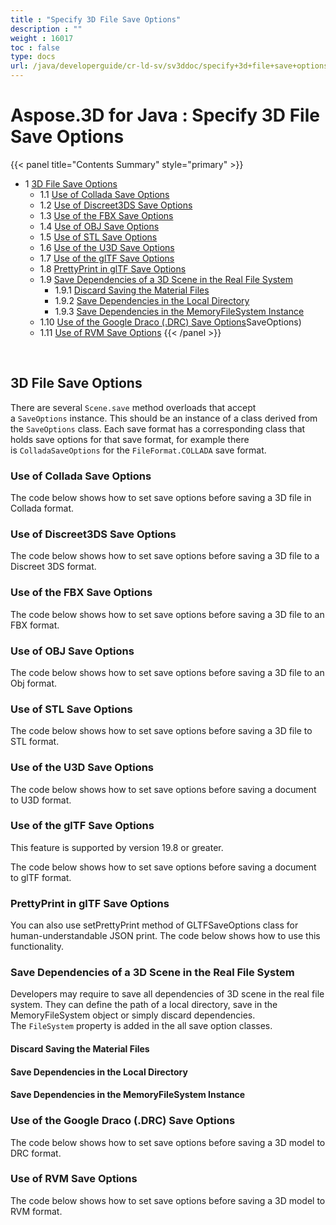 ```yaml
---
title : "Specify 3D File Save Options" 
description : "" 
weight : 16017 
toc : false
type: docs
url: /java/developerguide/cr-ld-sv/sv3ddoc/specify+3d+file+save+options/
---
```


# Aspose.3D for Java : Specify 3D File Save Options


{{< panel title="Contents Summary" style="primary" >}}
*   1 [3D File Save Options](#3d-file-save-options)
    *   1.1 [Use of Collada Save Options](#use-of-collada-save-options)
    *   1.2 [Use of Discreet3DS Save Options](#use-of-discreet3ds-save-options)
    *   1.3 [Use of the FBX Save Options](#use-of-the-fbx-save-options)
    *   1.4 [Use of OBJ Save Options](#use-of-obj-save-options)
    *   1.5 [Use of STL Save Options](#use-of-stl-save-options)
    *   1.6 [Use of the U3D Save Options](#use-of-the-u3d-save-options)
    *   1.7 [Use of the glTF Save Options](#use-of-the-gltf-save-options)
    *   1.8 [PrettyPrint in glTF Save Options](#prettyprint-in-gltf-save-options)
    *   1.9 [Save Dependencies of a 3D Scene in the Real File System](#save-dependencies-of-a-3d-scene-in-the-real-file-system)
        *   1.9.1 [Discard Saving the Material Files](#discard-saving-the-material-files)
        *   1.9.2 [Save Dependencies in the Local Directory](#save-dependencies-in-the-local-directory)
        *   1.9.3 [Save Dependencies in the MemoryFileSystem Instance](#save-dependencies-in-the-memoryfilesystem-instance)
    *   1.10 [Use of the Google Draco (.DRC) Save Options](#use-of-the-google-draco-(.drc)-save-options)SaveOptions)
    *   1.11 [Use of RVM Save Options](#use-of-rvm-save-options)
{{< /panel >}}
 

 

## 3D File Save Options

There are several `Scene.save` method overloads that accept a `SaveOptions` instance. This should be an instance of a class derived from the `SaveOptions` class. Each save format has a corresponding class that holds save options for that save format, for example there is `ColladaSaveOptions` for the `FileFormat.COLLADA` save format.

### Use of Collada Save Options

The code below shows how to set save options before saving a 3D file in Collada format.

### Use of Discreet3DS Save Options

The code below shows how to set save options before saving a 3D file to a Discreet 3DS format.

### Use of the FBX Save Options

The code below shows how to set save options before saving a 3D file to an FBX format.

### Use of OBJ Save Options

The code below shows how to set save options before saving a 3D file to an Obj format.

### Use of STL Save Options

The code below shows how to set save options before saving a 3D file to STL format.

### Use of the U3D Save Options

The code below shows how to set save options before saving a document to U3D format.

### Use of the glTF Save Options

This feature is supported by version 19.8 or greater.

The code below shows how to set save options before saving a document to glTF format.

### PrettyPrint in glTF Save Options

You can also use setPrettyPrint method of GLTFSaveOptions class for human-understandable JSON print. The code below shows how to use this functionality. 

### Save Dependencies of a 3D Scene in the Real File System

Developers may require to save all dependencies of 3D scene in the real file system. They can define the path of a local directory, save in the MemoryFileSystem object or simply discard dependencies. The `FileSystem` property is added in the all save option classes.

#### Discard Saving the Material Files

#### Save Dependencies in the Local Directory

#### Save Dependencies in the MemoryFileSystem Instance

### Use of the Google Draco (.DRC) Save Options

The code below shows how to set save options before saving a 3D model to DRC format.

### Use of RVM Save Options

The code below shows how to set save options before saving a 3D model to RVM format.

